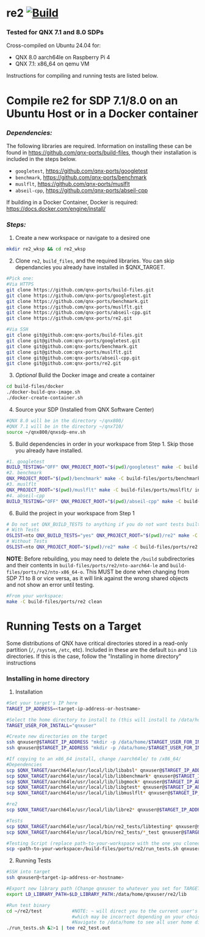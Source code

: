 # re2 [![Build](https://github.com/qnx-ports/build-files/actions/workflows/re2.yml/badge.svg)](https://github.com/qnx-ports/build-files/actions/workflows/re2.yml)

### Tested for QNX 7.1 and 8.0 SDPs
Cross-compiled on Ubuntu 24.04 for:
- QNX 8.0 aarch64le on Raspberry Pi 4
- QNX 7.1: x86_64 on qemu VM

Instructions for compiling and running tests are listed below.


# Compile re2 for SDP 7.1/8.0 on an Ubuntu Host or in a Docker container
### *Dependencies:*
The following libraries are required. Information on installing these can be found in https://github.com/qnx-ports/build-files, though their installation is included in the steps below.
- `googletest`, https://github.com/qnx-ports/googletest
- `benchmark`, https://github.com/qnx-ports/benchmark
- `muslflt`, https://github.com/qnx-ports/muslflt
- `abseil-cpp`, https://github.com/qnx-ports/abseil-cpp

If building in a Docker Container, Docker is required:
https://docs.docker.com/engine/install/

### *Steps:*
1. Create a new workspace or navigate to a desired one
```bash
mkdir re2_wksp && cd re2_wksp
```

2. Clone `re2`, `build_files`, and the required libraries. You can skip dependancies you already have installed in $QNX_TARGET.
```bash
#Pick one:
#Via HTTPS
git clone https://github.com/qnx-ports/build-files.git
git clone https://github.com/qnx-ports/googletest.git
git clone https://github.com/qnx-ports/benchmark.git
git clone https://github.com/qnx-ports/muslflt.git
git clone https://github.com/qnx-ports/abseil-cpp.git
git clone https://github.com/qnx-ports/re2.git

#Via SSH
git clone git@github.com:qnx-ports/build-files.git
git clone git@github.com:qnx-ports/googletest.git
git clone git@github.com:qnx-ports/benchmark.git
git clone git@github.com:qnx-ports/muslflt.git
git clone git@github.com:qnx-ports/abseil-cpp.git
git clone git@github.com:qnx-ports/re2.git
```

3. *Optional* Build the Docker image and create a container
```bash
cd build-files/docker
./docker-build-qnx-image.sh
./docker-create-container.sh
```

4. Source your SDP (Installed from QNX Software Center)
```bash
#QNX 8.0 will be in the directory ~/qnx800/
#QNX 7.1 will be in the directory ~/qnx710/
source ~/qnx800/qnxsdp-env.sh
```

5. Build dependencies in order in your workspace from Step 1. Skip those you already have installed.
```bash
#1. googletest
BUILD_TESTING="OFF" QNX_PROJECT_ROOT="$(pwd)/googletest" make -C build-files/ports/googletest install -j$(nproc)
#2. benchmark
QNX_PROJECT_ROOT="$(pwd)/benchmark" make -C build-files/ports/benchmark install -j$(nproc)
#3. muslflt
QNX_PROJECT_ROOT="$(pwd)/muslflt" make -C build-files/ports/muslflt/ install -j$(nproc)
#4. abseil-cpp
BUILD_TESTING="OFF" QNX_PROJECT_ROOT="$(pwd)/abseil-cpp" make -C build-files/ports/abseil-cpp install -j$(nproc)
```


6. Build the project in your workspace from Step 1
```bash
# Do not set QNX_BUILD_TESTS to anything if you do not want tests built.
# With Tests
OSLIST=nto QNX_BUILD_TESTS="yes" QNX_PROJECT_ROOT="$(pwd)/re2" make -C build-files/ports/re2 install -j$(nproc)
# Without Tests
OSLIST=nto QNX_PROJECT_ROOT="$(pwd)/re2" make -C build-files/ports/re2 install -j$(nproc)
```

**NOTE**: Before rebuilding, you may need to delete the `/build` subdirectories and their contents in `build-files/ports/re2/nto-aarch64-le` and `build-files/ports/re2/nto-x86_64-o`. This MUST be done when changing from SDP 7.1 to 8 or vice versa, as it will link against the wrong shared objects and not show an error until testing.
```bash
#From your workspace:
make -C build-files/ports/re2 clean
```

# Running Tests on a Target
Some distributions of QNX have critical directories stored in a read-only partition (`/`, `/system`, `/etc`, etc). Included in these are the default `bin` and `lib` directories. If this is the case, follow the "Installing in home directory" instructions



### Installing in home directory
1. Installation
```bash
#Set your target's IP here
TARGET_IP_ADDRESS=<target-ip-address-or-hostname>

#Select the home directory to install to (this will install to /data/home/qnxuser)
TARGET_USER_FOR_INSTALL="qnxuser"

#Create new directories on the target
ssh qnxuser@$TARGET_IP_ADDRESS "mkdir -p /data/home/$TARGET_USER_FOR_INSTALL/re2/lib"
ssh qnxuser@$TARGET_IP_ADDRESS "mkdir -p /data/home/$TARGET_USER_FOR_INSTALL/re2/test"

#If copying to an x86_64 install, change /aarch64le/ to /x86_64/
#Dependencies
scp $QNX_TARGET/aarch64le/usr/local/lib/libabsl* qnxuser@$TARGET_IP_ADDRESS:/data/home/$TARGET_USER_FOR_INSTALL/re2/lib
scp $QNX_TARGET/aarch64le/usr/local/lib/libbenchmark* qnxuser@$TARGET_IP_ADDRESS:/data/home/$TARGET_USER_FOR_INSTALL/re2/lib
scp $QNX_TARGET/aarch64le/usr/local/lib/libgmock* qnxuser@$TARGET_IP_ADDRESS:/data/home/$TARGET_USER_FOR_INSTALL/re2/lib
scp $QNX_TARGET/aarch64le/usr/local/lib/libgtest* qnxuser@$TARGET_IP_ADDRESS:/data/home/$TARGET_USER_FOR_INSTALL/re2/lib
scp $QNX_TARGET/aarch64le/usr/local/lib/libmuslflt* qnxuser@$TARGET_IP_ADDRESS:/data/home/$TARGET_USER_FOR_INSTALL/re2/lib

#re2
scp $QNX_TARGET/aarch64le/usr/local/lib/libre2* qnxuser@$TARGET_IP_ADDRESS:/data/home/$TARGET_USER_FOR_INSTALL/re2/lib

#Tests
scp $QNX_TARGET/aarch64le/usr/local/bin/re2_tests/libtesting* qnxuser@$TARGET_IP_ADDRESS:/data/home/$TARGET_USER_FOR_INSTALL/re2/lib
scp $QNX_TARGET/aarch64le/usr/local/bin/re2_tests/*_test qnxuser@$TARGET_IP_ADDRESS:/data/home/$TARGET_USER_FOR_INSTALL/re2/test

#Testing Script (replace path-to-your-workspace with the one you cloned build-files into)
scp <path-to-your-workspace>/build-files/ports/re2/run_tests.sh qnxuser@$TARGET_IP_ADDRESS:/data/home/$TARGET_USER_FOR_INSTALL/re2/test
```

2. Running Tests
```bash
#SSH into target
ssh qnxuser@<target-ip-address-or-hostname>

#Export new library path (Change qnxuser to whatever you set for TARGET_USER_FOR_INSTALL)
export LD_LIBRARY_PATH=$LD_LIBRARY_PATH:/data/home/qnxuser/re2/lib

#Run test binary
cd ~/re2/test           #NOTE: ~ will direct you to the current user's home directory,
                        #which may be incorrect depending on your choices above.
                        #Navigate to /data/home to see all user home directories
./run_tests.sh &2>1 | tee re2_test.out
```